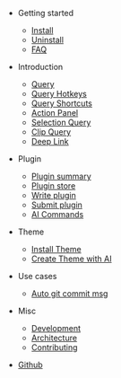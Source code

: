 - Getting started

    - [Install](install.md)
    - [Uninstall](uninstall.md)
    - [FAQ](faq.md)

- Introduction

    - [Query](query.md)
    - [Query Hotkeys](query_hotkeys.md)
    - [Query Shortcuts](query_shortcuts.md)
    - [Action Panel](action_panel.md)
    - [Selection Query](selection_query.md)
    - [Clip Query](clip_query.md)
    - [Deep Link](deep_link.md)

- Plugin

    - [Plugin summary](plugin_summary.md)
    - [Plugin store](plugin_store.md)
    - [Write plugin](vue.md)
    - [Submit plugin](helpers.md)
    - [AI Commands](plugin_ai_command.md)

- Theme
    - [Install Theme](theme.md)
    - [Create Theme with AI](ai_theme.md)

- Use cases
    - [Auto git commit msg](usecase_auto_write_git_commit_msg.md)

- Misc
    - [Development](development.md)
    - [Architecture](architecture.md)
    - [Contributing](contributing.md)

- [Github](https://github.com/Wox-launcher/Wox)

